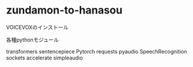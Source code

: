 # zundamon-to-hanasou
VOICEVOXのインストール

各種pythonモジュール

transformers
sentencepiece
Pytorch
requests
pyaudio
SpeechRecognition
sockets
accelerate
simpleaudio
